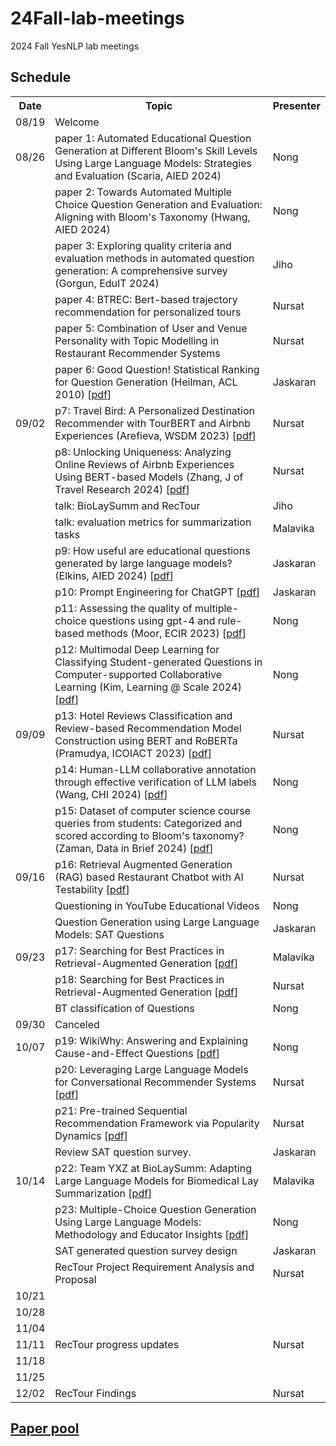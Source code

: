 # 24Fall-lab-meetings
2024 Fall YesNLP lab meetings

## Schedule

<table>
  <tr>
    <th>Date</th>
    <th>Topic</th>
    <th>Presenter</th>
  </tr>
  <tr>
    <td>08/19</td>
    <td>Welcome</td>
    <td></td>
  </tr>
  <tr>
    <td>08/26</td>
    <td>paper 1: Automated Educational Question Generation at Different Bloom's Skill Levels Using Large Language Models: Strategies and Evaluation (Scaria, AIED 2024)</td>
    <td>Nong</td>
  </tr>
  <tr>
    <td></td>
    <td>paper 2: Towards Automated Multiple Choice Question Generation and Evaluation: Aligning with Bloom's Taxonomy (Hwang, AIED 2024)</td>
    <td>Nong</td>
  </tr>
  <tr>
    <td></td>
    <td>paper 3: Exploring quality criteria and evaluation methods in automated question generation: A comprehensive survey (Gorgun, EduIT 2024)</td>
    <td>Jiho</td>
  </tr>
  <tr>
    <td></td>
    <td>paper 4: BTREC: Bert-based trajectory recommendation for personalized tours</td>
    <td>Nursat</td>
  </tr>
  <tr>
    <td></td>
    <td>paper 5: Combination of User and Venue Personality with Topic Modelling in Restaurant Recommender Systems</td>
    <td>Nursat</td>
  </tr>
  <tr>
    <td></td>
    <td>
        paper 6: Good Question! Statistical Ranking for Question Generation (Heilman, ACL 2010)
        [<a href="https://aclanthology.org/N10-1086.pdf">pdf</a>]
    </td>
    <td>Jaskaran</td>
  </tr>
  <tr>
    <td>09/02</td>
    <td>
        p7: Travel Bird: A Personalized Destination Recommender with TourBERT and Airbnb Experiences (Arefieva, WSDM 2023)
        [<a href="https://dl.acm.org/doi/pdf/10.1145/3539597.3573043">pdf</a>]
    </td>
    <td>Nursat</td>
  </tr>
  <tr>
    <td></td>
    <td>
        p8: Unlocking Uniqueness: Analyzing Online Reviews of Airbnb Experiences Using BERT-based Models (Zhang, J of Travel Research 2024)
        [<a href="https://journals.sagepub.com/doi/pdf/10.1177/00472875231197381">pdf</a>]
    </td>
    <td>Nursat</td>
  </tr>
  <tr>
    <td></td>
    <td>talk: BioLaySumm and RecTour</td>
    <td>Jiho</td>
  </tr>
  <tr>
    <td></td>
    <td>talk: evaluation metrics for summarization tasks</td>
    <td>Malavika</td>
  </tr>
  <tr>
    <td></td>
    <td>
        p9: How useful are educational questions generated by large language models? (Elkins, AIED 2024)
        [<a href="https://arxiv.org/pdf/2304.06638">pdf</a>]
    </td>
    <td>Jaskaran</td>
  </tr>
  <tr>
    <td></td>
    <td>
        p10: Prompt Engineering for ChatGPT
        [<a href="https://www.techrxiv.org/doi/pdf/10.36227/techrxiv.22683919.v2">pdf</a>]
    </td>
    <td>Jaskaran</td>
  </tr>
  <tr>
    <td></td>
    <td>
        p11: Assessing the quality of multiple-choice questions using gpt-4 and rule-based methods (Moor, ECIR 2023)
        [<a href="https://arxiv.org/pdf/2307.08161">pdf</a>]
    </td>
    <td>Nong</td>
  </tr>
  <tr>
    <td></td>
    <td>
        p12: Multimodal Deep Learning for Classifying Student-generated Questions in Computer-supported Collaborative Learning (Kim, Learning @ Scale 2024)
        [<a href="https://dl.acm.org/doi/pdf/10.1145/3657604.3662026">pdf</a>]
    </td>
    <td>Nong</td>
  </tr>
  <tr>
    <td>09/09</td>
    <td>
        p13: Hotel Reviews Classification and Review-based Recommendation Model Construction using BERT and RoBERTa (Pramudya, ICOIACT 2023)
        [<a href="https://ieeexplore.ieee.org/stamp/stamp.jsp?arnumber=10455890">pdf</a>]
    </td>
    <td>Nursat</td>
  </tr>
  <tr>
    <td></td>
    <td>
        p14:  Human-LLM collaborative annotation through effective verification of LLM labels (Wang, CHI 2024)
        [<a href="https://dl.acm.org/doi/abs/10.1145/3613904.3641960?casa_token=9bV3_0eFDaIAAAAA:OLhS1fvtN7hCTx6jlWWhe7ZiWYKn56qP7yFlnA29OrsxrxrF8jQbkbG_CZL0e0F5RTFanaPTBlK7Vac">pdf</a>]
    </td>
    <td>Nong</td>
  </tr>
  <tr>
    <td></td>
    <td>
        p15: Dataset of computer science course queries from students: Categorized and scored according to Bloom's taxonomy? (Zaman, Data in Brief 2024)
        [<a href="https://dl.acm.org/doi/abs/10.1145/3613904.3641960?casa_token=9bV3_0eFDaIAAAAA:OLhS1fvtN7hCTx6jlWWhe7ZiWYKn56qP7yFlnA29OrsxrxrF8jQbkbG_CZL0e0F5RTFanaPTBlK7Vac">pdf</a>]
    </td>
    <td>Nong</td>
  </tr>
  <tr>
    <td>09/16</td>
    <td>
        p16: Retrieval Augmented Generation (RAG) based Restaurant Chatbot with AI Testability
        [<a href="https://shorturl.at/ePPPZ">pdf</a>]
    </td>
    <td>Nursat</td>
  </tr>
  <tr>
    <td></td>
    <td>
        Questioning in YouTube Educational Videos
    </td>
    <td>Nong</td>
  </tr>
  <tr>
    <td></td>
    <td>
        Question Generation using Large Language Models: SAT Questions
    </td>
    <td>Jaskaran</td>
  </tr>
  <tr>
    <td>09/23</td>
    <td>
        p17: Searching for Best Practices in Retrieval-Augmented Generation
        [<a href="https://arxiv.org/pdf/2407.01219?trk=public_post_comment-text">pdf</a>]
    </td>
    <td>Malavika</td>
  </tr>
  <tr>
    <td></td>
    <td>
        p18: Searching for Best Practices in Retrieval-Augmented Generation
        [<a href="https://dl.acm.org/doi/pdf/10.1145/3626772.3657840">pdf</a>]
    </td>
    <td>Nursat</td>
  </tr>
  <tr>
    <td></td>
    <td>
        BT classification of Questions 
    </td>
    <td>Nong</td>
  </tr>
  <tr>
    <td>09/30</td>
    <td>Canceled</td>
    <td></td>
  </tr>
  <tr>
    <td>10/07</td>
    <td>
        p19: WikiWhy: Answering and Explaining Cause-and-Effect Questions
        [<a href="https://arxiv.org/pdf/2210.12152">pdf</a>]
    </td>
    <td>Nong</td>
  </tr>
  <tr>
    <td></td>
    <td>
        p20: Leveraging Large Language Models for Conversational Recommender Systems
        [<a href="https://arxiv.org/pdf/2305.07961">pdf</a>]
    </td>
    <td>Nursat</td>
  </tr>
  <tr>
    <td></td>
    <td>
        p21: Pre-trained Sequential Recommendation Framework via Popularity Dynamics
        [<a href="https://arxiv.org/pdf/2401.01497">pdf</a>]
    </td>
    <td>Nursat</td>
  </tr>
  <tr>
    <td></td>
    <td>
        Review SAT question survey.
    </td>
    <td>Jaskaran</td>
  </tr>
  <tr>
    <td>10/14</td>
    <td>
        p22: Team YXZ at BioLaySumm: Adapting Large Language Models for Biomedical Lay Summarization
        [<a href="https://aclanthology.org/2024.bionlp-1.76.pdf">pdf</a>]
    </td>
    <td>Malavika</td>
  </tr>
  <tr>
    <td></td>
    <td>
        p23: Multiple-Choice Question Generation Using Large Language Models: Methodology and Educator Insights
        [<a href="https://dl.acm.org/doi/pdf/10.1145/3631700.3665233">pdf</a>]
    </td>
    <td>Nong</td>
  </tr>
  <tr>
    <td></td>
    <td>SAT generated question survey design</td>
    <td>Jaskaran</td>
  </tr>
  <tr>
    <td></td>
    <td>RecTour Project Requirement Analysis and Proposal</td>
    <td>Nursat</td>
  </tr>
  <tr>
    <td>10/21</td>
    <td></td>
    <td></td>
  </tr>
  <tr>
    <td>10/28</td>
    <td></td>
    <td></td>
  </tr>
  <tr>
    <td>11/04</td>
    <td></td>
    <td></td>
  </tr>
  <tr>
    <td>11/11</td>
    <td>RecTour progress updates</td>
    <td>Nursat</td>
  </tr>
  <tr>
    <td>11/18</td>
    <td></td>
    <td></td>
  </tr>
  <tr>
    <td>11/25</td>
    <td></td>
    <td></td>
  </tr>
  <tr>
    <td>12/02</td>
    <td>RecTour Findings</td>
    <td>Nursat</td>
  </tr>
</table>


## [Paper pool](https://drive.google.com/drive/folders/1KI1sa4jGvi_7DeexGg8w7k1n-hOM-vPw?usp=sharing)
